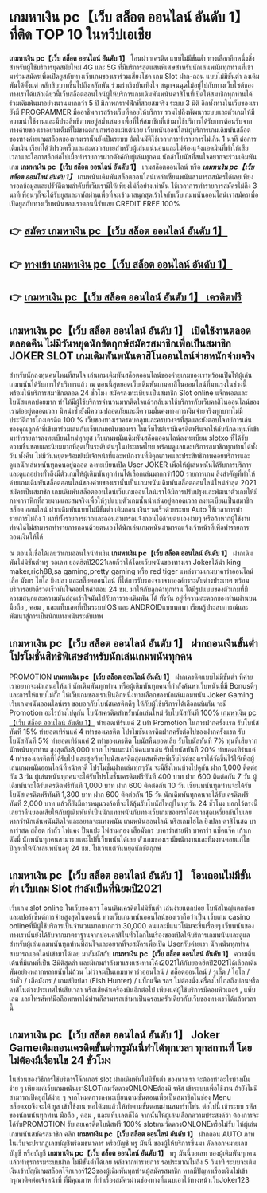 # เกมหาเงิน pc【เว็บ สล็อต ออนไลน์ อันดับ 1】  ที่ติด TOP 10 ในทวีปเอเชีย

**เกมหาเงิน pc【เว็บ สล็อต ออนไลน์ อันดับ 1】** โอนฝากเครดิต แบบไม่มีขั้นต่ำ  ทางเลือกอีกหนึ่งสิ่งสำหรับผู้ใช้บริการยุคสมัยใหม่ 4G และ 5G ที่มีบริการสุดแสนพิเศษสำหรับนักเล่นพนันทุกท่านที่เข้ามาร่วมสมัครเพื่อเปิดยูสกับทางเว็บเกมของเราร่วมเสี่ยงโชค เกม Slot  ฝาก-ถอน แบบไม่มีขั้นต่ำ ลงเดิมพันได้ตั้งแต่ หลักสิบบาทขึ้นไปถึงหลักพัน ร่วมร่าเริงบันเทิงใจ สนุกจนฉุดไม่อยู่ไปกับทางเว็บไซต์ของทางเราได้แล้วเดี๋ยวนี้เว็บสล็อตออนไลน์ผู้ให้บริการเกมเดิมพันพนันคาสิโนที่เปิดให้สมาชิกทุกท่านได้ร่วมเดิมพันมาอย่างนานมากกว่า 5 ปี มีภาพกราฟฟิกที่สวยสมจริง ระบบ 3 มิติ
อีกทั้งทางในเว็บของเรายังมี  PROGRAMMER มืออาชีพการสร้างเว็บที่คอยให้บริการ  รวมไปถึงพัฒนาระบบและตัวเกมให้มีความน่าใช้งานและมีประสิทธิภาพอยู่สม่ำเสมอ เพื่อที่ให้สมาชิกที่เข้ามาใช้บริการได้รับการต้อนรับจากทางค่ายของเราอย่างเต็มที่ไม่ขาดตกบกพร่องแม้แต่น้อย เว็บพนันออนไลน์ผู้บริการเกมเดิมพันสล็อตของทางค่ายเกมสล็อตของทางเรานั้นยังเป็นระบบ อัตโนมัติใช้เวลาการทำรายการไม่เกิน 1 นาที ต่อการเติมเงิน เรียกได้ว่าIรวดเร็วและสะดวกสบายสำหรับผู้เล่นแน่นอนและไม่ต้องแจ้งแอดมินที่ทำให้เสียเวลาและโอกาสอีกต่อไปเมื่อทำรายการฝากตังค์กับผู้เล่นทุกคน
นักล่าโบนัสที่สนใจอยากจะร่วมเดิมพันเกม **เกมหาเงิน pc【เว็บ สล็อต ออนไลน์ อันดับ 1】** เกมสล็อตออนไลน์ หรือ ***เกมหาเงิน pc【เว็บ สล็อต ออนไลน์ อันดับ 1】*** เกมพนันเดิมพันสล็อตออนไลน์เหล่าเซียนพนันสามารถสมัครได้เลยเพียงกรอกข้อมูลและปรัวัติตามลำดับที่เว็บเรามีให้เพียงไม่กี่อย่างเท่านั้น ใช้เวลาการทำรายการสมัครไม่ถึง 3 นาทีเพื่อนๆก็จะได้รับยูสและรหัสผ่านเพื่อที่จะเข้ามาสนุกสุดเร้าใจกับเว็บเกมพนันออนไลน์เราสมัครเพื่อเปิดยูสกับทางเว็บพนันของเราตอนนี้รับเลย CREDIT FREE 100%

## 👉 [สมัคร เกมหาเงิน pc【เว็บ สล็อต ออนไลน์ อันดับ 1】](https://archa888.com/)
## 👉 [ทางเข้า เกมหาเงิน pc【เว็บ สล็อต ออนไลน์ อันดับ 1】](https://archa888.com/)
## 👉 [เกมหาเงิน pc【เว็บ สล็อต ออนไลน์ อันดับ 1】 เครดิตฟรี](https://archa888.com/)

## เกมหาเงิน pc【เว็บ สล็อต ออนไลน์ อันดับ 1】 เปิดใช้งานตลอด ตลอดคืน ไม่มีวันหยุดนักขัตฤกษ์สมัครสมาชิกเพื่อเป็นสมาชิก JOKER SLOT เกมเดิมพันพนันคาสิโนออนไลน์จ่ายหนักจ่ายจริง

สำหรับนักลงทุนคนไหนที่สนใจ เล่นเกมเดิมพันสล็อตออนไลน์ของค่ายเกมของเราพร้อมเปิดให้ผู้เล่นเกมพนันได้รับการให้บริการแล้ว ณ ตอนนี้สุดยอดเว็บเดิมพันเกมคาสิโนออนไลน์ที่มาแรงในช่วงนี้ พร้อมให้บริการสมาชิกตลอด 24 ชั่วโมง สมัครลงทะเบียนเป็นสมาชิก Slot online แจ็กพอตและโบนัสแตกบ่อยมาก ทำให้มีผู้ใช้บริการจำนวนมากติดใจแล้วกลับมาใช้บริการกับเว็บคาสิโนออนไลน์ของเราต่ออยู่ตลอดเวลา มิหนำซ้ำยังมีความปลอดภัยและมีความมั่นคงทางการเงินจ่ายจริงทุกบาทไม่มีประวัติการโกงเครดิต 100 % เว็บของทางเราครอบคลุมและครบวงจรที่สุดและยังตอบโจทย์การเล่นของคุณลูกค้าที่เข้ามาร่วมเล่นกับเว็บเกมพนันของเรา
ในเว็บไซต์เรามีเครดิตฟรีแจกให้กับนักลงทุนที่เข้ามาทำรายการลงทะเบียนใหม่ทุกยูส เว็บเกมพนันเดิมพันสล็อตออนไลน์ลงทะเบียน slotxo ที่ได้รับความชื่นชอบและนิยมมากที่สุดเป็นระดับต้นๆในประเทศไทย พร้อมดูแลและบริการสมาชิกทุกท่านได้ทั้งวัน ทั้งคืน ไม่มีวันหยุดพร้อมยังมีเจ้าหน้าที่และพนักงานที่มีคุณภาพและประสิทธิภาพคอยบริการและดูแลนักเล่นพนันทุกคนอยู่ตลอด ลงทะเบียนเปิด User JOKER เพื่อให้ผู้เล่นพนันได้รับการบริการและดูแลอย่างทั่วถึงมีตัวเกมให้ผู้เดิมพันทุกท่านได้เลือกเล่นมากกว่า100 รายการเกม
สิ่งสำคัญที่ทำให้ค่ายเกมเดิมพันสล็อตออนไลน์ของค่ายของเรานั้นเป็นเกมพนันเดิมพันสล็อตออนไลน์ใหม่ล่าสุด 2021 สมัครเป็นสมาชิก  เกมเดิมพันสล็อตออนไลน์เว็บเกมออนไลน์เราได้มีการปรับปรุงและพัฒนาตัวเกมให้มีภาพกราฟิกที่สวยงามและสมจริงเพื่อให้รูปแบบตัวเกมนั้นน่าเล่นอยู่ตลอดเวลา ลงทะเบียนเป็นสมาชิก สล็อต ออนไลน์ ฝากเดิมพันแบบไม่มีขั้นต่ำ เติมถอน เงินรวดเร็วด้วยระบบ Auto ใช้เวลาการทำรายการไม่ถึง 1 นาทีทั้งรายการฝากและถอนสามารถแจ้งถอนได้ด้วยตนเองง่ายๆ หรือถ้าหากผู้ใช้งานท่านใดไม่สามารถทำรายการถอนด้วยตนเองได้นักเล่นเกมพนันสามารถแจ้งเจ้าหน้าที่เพื่อทำรายการถอนเงินให้ได้

ณ ตอนนี้เชื่อได้เลยว่าเกมออนไลน์ทำเงิน **เกมหาเงิน pc【เว็บ สล็อต ออนไลน์ อันดับ 1】** ฝากเดิมพันไม่มีขั้นต่ำทรู วอเลท ยอดฮิตปี2021เลยก็ว่าได้โดยเว็บพนันของทางเรา Jokerได้นำ  king maker,rich88,sa gaming,pretty gaming หรือ red tiger แหล่งรวมเกมบาคาร่าออนไลน์ เสือ มังกร ไฮโล ยิงปลา และสล็อตออนไลน์ ที่ได้การรับรองจากจากองค์กรระดับต่างประเทศ พร้อมบริการอย่าดีรวดเร็วทันใจคอยให้คำตอบ 24 ชม. มาให้กับลูกค้าทุกท่าน ได้มีรูปแบบของตัวเกมที่มีความสนุกและความมันส์สุดเร้าใจมันไปกับการวางเดิมพัน ได้ ทั้งวัน อยู่ที่ความสะดวกของท่านผ่านบนมือถือ , คอม , และแท็บเลตที่เป็นระบบIOS และ ANDROIDแบบพกพา เรียนรู้ประสบการณ์และพัฒนาสู่การเป็นนักแทงพนันระดับเทพ

## เกมหาเงิน pc【เว็บ สล็อต ออนไลน์ อันดับ 1】 ฝากถอนเงินขั้นต่ำ โปรโมชั่นสิทธิพิเศษสำหรับนักเล่นเกมพนันทุกคน

 PROMOTION  **เกมหาเงิน pc【เว็บ สล็อต ออนไลน์ อันดับ 1】** ฝากเครดิตแบบไม่มีขั้นต่ำ ที่ค่ายเราอยากจะนำเสนอให้แก่  นักเดิมพันทุกท่าน หรือผู้เดิมพันทุกคนที่กำลังค้นหาเว็บพนันที่มี Bonusดีๆ และการให้แบบไม่กั๊ก ให้เว็บเกมของเราเป็นอีกหนึ่งทางเลือกของนักเล่นเกมพนัน Joker Gaming เว็บเกมพนันออนไลน์เรา ขอบอกกับโบนัสเครดิตดีๆ ให้กับผู้ใช้บริการได้เลือกเล่นกัน จะมี Promotion อะไรบ้างไปดูกัน
โบนัสเครดิตสำหรับนักเล่นใหม่ รับโบนัสทันที 100% [เกมหาเงิน pc【เว็บ สล็อต ออนไลน์ อันดับ 1】](https://archa888.com/) ทำยอดเทิร์นแค่ 2 เท่า
 Promotion ในการฝากครั้งแรก รับโบนัสทันที 15% ทำยอดเทิร์นแค่ 4 เท่าของเครดิต
โปรโมชั่นเครดิตฝากครั้งต่อไปของฝากครั้งแรก รับโบนัสทันที 5% ทำยอดเทิร์นแค่ 2 เท่าของเครดิต
โบนัสคืนยอดเสีย รับโบนัสทันที 7% ทุนที่เสียจากนักพนันทุกท่าน สูงสุดถึง8,000 บาท
โปรแนะนำให้คนมาเล่น รับโบนัสทันที 20% ทำยอดเทิร์นแค่ 4 เท่าของเครดิตที่ได้รับไป
และสุดท้ายโบนัสเครดิตสุดแสนพิศษที่เว็บไซต์ของเราได้จัดขึ้นไว้ให้เพื่อผู้เล่นเกมพนันออนไลน์ที่หน้าตาดี โปรโมชั่นฝากเล่นทุกๆวัน จะมีสิ่งไหนบ้างไปดูกัน
ฝาก 1,000 ติดต่อกัน 3 วัน ผู้เล่นพนันทุกคนจะได้รับโปรโมชั่นเครดิตฟรีทันที 400 บาท
ฝาก 600 ติดต่อกัน 7 วัน ผู้เดิมพันจะได้รับเครดิตฟรีทันที 1,000 บาท
ฝาก 600 ติดต่อกัน 10 วัน เซียนพนันทุกท่านจะได้รับโบนัสเครดิตฟรีทันที 1,300 บาท
ฝาก 600 ติดต่อกัน 15 วัน นักเดิมพันทุกคนจะได้รับเครดิตฟรีทันที 2,000 บาท
แล้วก็ยังมีการหมุนวงล้อที่จะได้ลุ้นรับโบนัสใหญ่ในทุกวัน 24 ชั่วโมง บอกไว้ตรงนี้เลยว่าคืนยอดเสียให้กับผู้เดิมพันที่เป็นนักแทงพนันกับทางเว็บเกมของเราได้อย่างสุดเหวี่ยงกันไปเลย หากว่านักเล่นพนันติดใจและอยากจะแทงพนัน เกมพนันออนไลน์ หรือเกมไฮโล ยิงปลา คาสิโนสด บาคาร่าสด สล็อต กำถั่ว ไพ่แคง ปั่นแปะ ไพ่สามกอง เสือมังกร บาคาร่าสายฟ้า บาคาร่า แบ็คแจ๊ค เก้าเก ดัมมี่ นักพนันทุกคนสามารถแตะไปที่เว็บพนันได้เลย ตัวเกมของเรามีพนักงานและทีมงานคอยแก้ไขปัญหาให้นักเล่นพนันอยู่ 24 ชม. ไม่เว้นแต่วันหยุดนักขัตฤกษ์

## เกมหาเงิน pc【เว็บ สล็อต ออนไลน์ อันดับ 1】 โอนถอนไม่มีขั้นต่ำ  เว็บเกม Slot กำลังเป็นที่นิยมปี2021

เว็บเกม slot online ในเว็บของเรา โอนเติมเครดิตไม่มีขั้นต่ำ เล่นง่ายแตกบ่อย โบนัสใหญ่แตกบ่อยและเปอร์เซ็นต์การจ่ายสูงสุดในตอนนี้ ทางเว็บเกมพนันออนไลน์ของเราถือว่าเป็น เว็บเกม casino onlineที่มีผู้ใช้บริการเป็นจำนวนมากมากกว่า 30,000 คนและมีแนวโน้มจะขึ้นเรื่อยๆ เว็บพนันของทางเรานั้นยังได้รับจากมาตราฐานจากบ่อนคาสิโนทั่วโลกในเรื่องของเปิดให้บริการเกมพนันและดูแล สำหรับผู้เล่นเกมพนันทุกท่านที่สนใจและอยากที่จะสมัครเพื่อเปิด Userกับค่ายเรา นักพนันทุกท่านสามารถแอดไลน์เข้ามาได้เลย
	มาสัมผัสกับ **เกมหาเงิน pc【เว็บ สล็อต ออนไลน์ อันดับ 1】** ความตื่นเต้นที่มีเกมที่เป็น 3มิติสุดล้ำ และมีเกมกำลังมาแรงแซงทางโค้ง2021ให้กับยอดฮิตปี2021ได้เลือกเดิมพันอย่างหลากหลายนับไม่ถ้วน  ไม่ว่าจะเป็นเกมบาคาร่าออนไลน์ / สล็อตออนไลน์ / รูเล็ต / ไฮโล / กำถั่ว / เสือมังกร / เกมส์ยิงปลา (Fish Hunter) / แบ็กแจ็ค ฯลฯ ไม่ต้องนั่งเครื่องไปไกลถึงบ่อนหรือคาสิโนต่างประเทศให้เสียเวลา หรือเสียค่าเครื่องบินอีกต่อไป เพียงแค่ผู้ใช้บริการมีคอมพิวเตอร์ , แท็บเลต และโทรศัพท์มือถือพกพาได้ท่านก็สามารถเข้ามาเป็นครอบครัวเดียวกับเว็บของทางเราได้แล้วเวลานี้

## เกมหาเงิน pc【เว็บ สล็อต ออนไลน์ อันดับ 1】 Joker Gameเติมถอนเครดิตขั้นต่ำทรูมันนี่ทำได้ทุกเวลา ทุกสถานที่ โดยไม่ต้องมีเงื่อนไข 24 ชั่วโมง

ในส่วนของวิธีการใช้บริการโจ๊กเกอร์ slot ฝากเดิมพันไม่มีขั้นต่ำ ของทางเรา จะต้องทำอะไรบ้างนั้น ง่าย ๆ เพียงแค่เว็บเกมพนันเราSLOTเกมวัดดวงONLONEต้องมี รหัส เข้าระบบเพื่อใช้งาน ถ้ายังไม่มีสามารถเปิดยูสได้ง่าย ๆ จากโหมดการลงทะเบียนตามขั้นตอนเพื่อเป็นสมาชิกในช่อง Menu สล็อตxoจึงจะได้ ยูส เข้าใช้งาน พอได้มาแล้วให้ทำตามขั้นตอนผ่านสมาร์ทโฟน ต่อไปนี้
เข้าระบบ รหัส  ของนักพนันทุกท่าน มือถือ , คอม , และแท็บเลตก็ได้
จากนั้นให้ผู้เล่นเลือกความประสงค์ว่า ต้องการจะได้รับPROMOTION รับเลยเครดิตโบนัสฟรี 100% slotเกมวัดดวงONLONEหรือไม่รับ
ให้ผู้เล่นเกมพนันสมัครสมาชิก คลิก **เกมหาเงิน pc【เว็บ สล็อต ออนไลน์ อันดับ 1】** ฝากถอน AUTO ภาพในเว็บจะปรากฏเลขบัญชีพร้อมธนาคาร หรือบัญชี ทรู มันนี่ ของผู้ให้บริการขึ้นมา
คัดลอกหมายเลขบัญชี หรือบัญชี **เกมหาเงิน pc【เว็บ สล็อต ออนไลน์ อันดับ 1】** ทรู มันนี่วอเลท ของผู้เดิมพันทุกคน แล้วทำธุรกรรมระบบฝาก ไม่มีขั้นต่ำได้เลย
หลังจากทำรายการ รอประมาณไม่ถึง 5 วินาที ระบบจะเติมเงินเข้าบัญชีเกมสล็อตโจ๊กเกอร์123ของผู้เดิมพันทุกท่านผู้สมัครสมาชิก
หากมีปัญหาเรื่องเงินไม่เข้า กรุณาติดต่อเจ้าหน้าที่ ที่มีคุณภาพ ที่ทำเรื่องสมัครผ่านช่องทางที่แนบเอาไว้ทางหน้าเว็บJoker123


